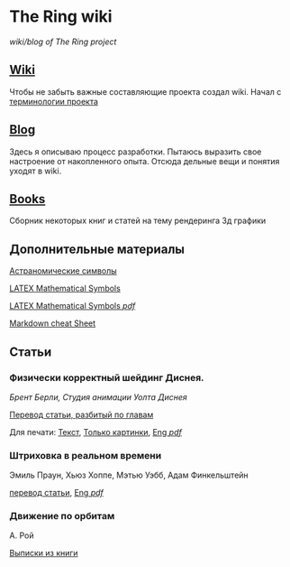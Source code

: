 # The Ring wiki

*wiki/blog of The Ring project*

## [Wiki](https://github.com/wiresoftshade/The-Ring-wiki-blog/tree/main/wiki)

Чтобы не забыть важные составляющие проекта создал wiki. Начал с [терминологии проекта](wiki/Терминология.md)

## [Blog](https://github.com/wiresoftshade/The-Ring-wiki-blog/tree/main/blog)

Здесь я описываю процесс разработки. Пытаюсь выразить свое настроение от накопленного опыта. Отсюда дельные вещи и понятия уходят в wiki.

## [Books](https://github.com/wiresoftshade/The-Ring-wiki-blog/tree/main/books)

Сборник некоторых книг и статей на тему рендеринга 3д графики

## Дополнительные материалы

[Астраномические символы](wiki/Астраномические-символы.md)

[LATEX Mathematical Symbols](/blog/2024/LaTeXmath_notes.md)

[LATEX Mathematical Symbols *pdf*](/blog/2024/additional/LaTeX_symbols.pdf)

[Markdown cheat Sheet](/blog/2024/Markdown_cheat_Sheet.md)

## Статьи

### Физически корректный шейдинг Диснея. 

_Брент Берли, Студия анимации Уолта Диснея_ 

[Перевод статьи, разбитый по главам](blog/2024/PBS-Disney/README.md) 

Для печати: [Текст](/blog/2024/PBS-Disney/Physically-Based-Shading-at-Disney-Print(article-translate).md), [Только картинки](/blog/2024/PBS-Disney/Изображения.md), [Eng *pdf*](/books/s2012_pbs_disney_brdf_notes_v3.pdf)

### Штриховка в реальном времени

Эмиль Праун, Хьюз Хоппе, Мэтью Уэбб, Адам Финкельштейн

[перевод статьи](blog/2024/Real-Time-Hatching-(article-translate).md), [Eng *pdf*](/books/Real%20Time%20Hatching.pdf)

### Движение по орбитам

А. Рой

[Выписки из книги](blog/2024/А.Рой-Движение-по-орбитам.md)

